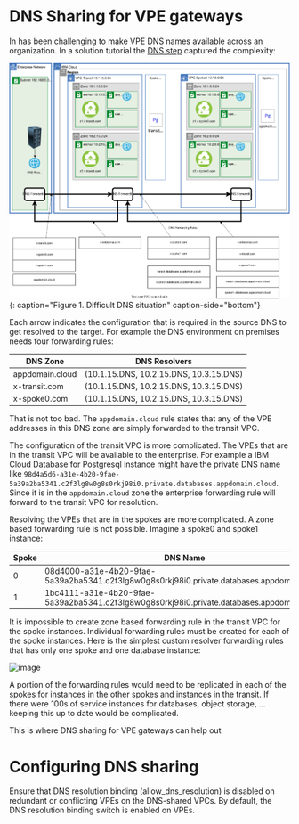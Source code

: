 # DNS Sharing for VPE gateways
In has been challenging to make VPE DNS names available across an organization. In a solution tutorial the [DNS step](https://cloud.ibm.com/docs/solution-tutorials?topic=solution-tutorials-vpc-transit2#vpc-transit2-dns) captured the complexity:

![vpc-transit-dns-vpe.svg ](images/vpc-transit-dns-vpe.svg){: caption="Figure 1. Difficult DNS situation" caption-side="bottom"}

Each arrow indicates the configuration that is required in the source DNS to get resolved to the target.  For example the DNS environment on premises needs four forwarding rules:

DNS Zone|DNS Resolvers
--|--
appdomain.cloud | (10.1.15.DNS, 10.2.15.DNS, 10.3.15.DNS)
x-transit.com | (10.1.15.DNS, 10.2.15.DNS, 10.3.15.DNS)
x-spoke0.com | (10.1.15.DNS, 10.2.15.DNS, 10.3.15.DNS)

That is not too bad.  The `appdomain.cloud` rule states that any of the VPE addresses in this DNS zone are simply forwarded to the transit VPC.

The configuration of the transit VPC is more complicated. The VPEs that are in the transit VPC will be available to the enterprise. For example a IBM Cloud Database for Postgresql instance might have the private DNS name like `98d4a5d6-a31e-4b20-9fae-5a39a2ba5341.c2f3lg8w0g8s0rkj98i0.private.databases.appdomain.cloud`. Since it is in the `appdomain.cloud` zone the enterprise forwarding rule will forward to the transit VPC for resolution.

Resolving the VPEs that are in the spokes are more complicated. A zone based forwarding rule is not possible. Imagine a spoke0 and spoke1 instance:

Spoke|DNS Name
--|--
0|08d4000-a31e-4b20-9fae-5a39a2ba5341.c2f3lg8w0g8s0rkj98i0.private.databases.appdomain.cloud
1|1bc4111-a31e-4b20-9fae-5a39a2ba5341.c2f3lg8w0g8s0rkj98i0.private.databases.appdomain.cloud


It is impossible to create zone based forwarding rule in the transit VPC for the spoke instances. Individual forwarding rules must be created for each of the spoke instances. Here is the simplest custom resolver forwarding rules that has only one spoke and one database instance:

![image](https://github.com/IBM-Cloud/vpc-transit/assets/6932057/85e8a87a-5d31-4329-9f6e-6d8538afdc30)


A portion of the forwarding rules would need to be replicated in each of the spokes for instances in the other spokes and instances in the transit. If there were 100s of service instances for databases, object storage, ... keeping this up to date would be complicated.

This is where DNS sharing for VPE gateways can help out

# Configuring DNS sharing

Ensure that DNS resolution binding (allow_dns_resolution) is disabled on redundant or conflicting VPEs on the DNS-shared VPCs. By default, the DNS resolution binding switch is enabled on VPEs.


